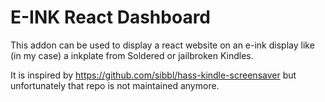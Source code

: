 
# E-INK React Dashboard

This addon can be used to display a react website on an e-ink display like (in my case) a inkplate from Soldered or jailbroken Kindles.

It is inspired by https://github.com/sibbl/hass-kindle-screensaver but unfortunately that repo is not maintained anymore.
